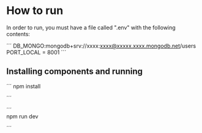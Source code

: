# How to run

In order to run, you must have a file called ".env" with the following contents:

´´´
DB_MONGO:mongodb+srv://xxxx:xxxx@xxxxx.xxxx.mongodb.net/users
PORT_LOCAL = 8001
´´´

## Installing components and running

´´´ 
npm install

´´´ 

´´´  
npm run dev

´´´ 